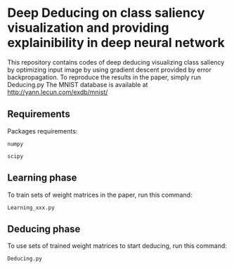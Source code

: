 # Deep Deducing on class saliency visualization and providing explainibility in deep neural network

This repository contains codes of deep deducing visualizing class saliency by optimizing input image by using gradient descent provided by error backpropagation.
To reproduce the results in the paper, simply run Deducing.py
The MNIST database is available at http://yann.lecun.com/exdb/mnist/

## Requirements

Packages requirements:

```
numpy
```


```
scipy
```

## Learning phase
To train sets of weight matrices in the paper, run this command:

```
Learning_xxx.py            
```


## Deducing phase
To use sets of trained weight matrices to start deducing, run this command:

```
Deducing.py              
```

